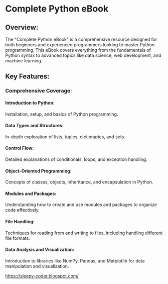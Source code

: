 # Complete Python eBook

## Overview: 
The "Complete Python eBook" is a comprehensive resource designed for both beginners and experienced programmers looking to master Python programming. This eBook covers everything from the fundamentals of Python syntax to advanced topics like data science, web development, and machine learning.

## Key Features:

### Comprehensive Coverage:

#### Introduction to Python: 
Installation, setup, and basics of Python programming.

#### Data Types and Structures: 
In-depth exploration of lists, tuples, dictionaries, and sets.

#### Control Flow: 
Detailed explanations of conditionals, loops, and exception handling.

#### Object-Oriented Programming:
Concepts of classes, objects, inheritance, and encapsulation in Python.

#### Modules and Packages:
Understanding how to create and use modules and packages to organize code effectively.

#### File Handling:
Techniques for reading from and writing to files, including handling different file formats.

#### Data Analysis and Visualization:
Introduction to libraries like NumPy, Pandas, and Matplotlib for data manipulation and visualization.


https://sleepy-coder.blogspot.com/


